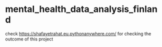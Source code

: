 # mental_health_data_analysis_finland


check https://shafayetrahat.eu.pythonanywhere.com/   for checking the outcome of this project
